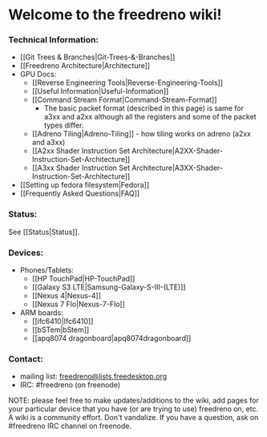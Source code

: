 # Welcome to the freedreno wiki!

### Technical Information:
* [[Git Trees & Branches|Git-Trees-&-Branches]]
* [[Freedreno Architecture|Architecture]]
* GPU Docs:
  * [[Reverse Engineering Tools|Reverse-Engineering-Tools]]
  * [[Useful Information|Useful-Information]]
  * [[Command Stream Format|Command-Stream-Format]]
     * The basic packet format (described in this page) is same for a3xx and a2xx although all the registers and some of the packet types differ.
  * [[Adreno Tiling|Adreno-Tiling]] - how tiling works on adreno (a2xx and a3xx)
  * [[A2xx Shader Instruction Set Architecture|A2XX-Shader-Instruction-Set-Architecture]]
  * [[A3xx Shader Instruction Set Architecture|A3XX-Shader-Instruction-Set-Architecture]]
* [[Setting up fedora filesystem|Fedora]]
* [[Frequently Asked Questions|FAQ]]

### Status:
See [[Status|Status]].

### Devices: 
* Phones/Tablets:
  * [[HP TouchPad|HP-TouchPad]]
  * [[Galaxy S3 LTE|Samsung-Galaxy-S-III-(LTE)]]
  * [[Nexus 4|Nexus-4]]
  * [[Nexus 7 Flo|Nexus-7-Flo]]
* ARM boards:
  * [[ifc6410|Ifc6410]]
  * [[bSTem|bStem]]
  * [[apq8074 dragonboard|apq8074dragonboard]]

### Contact:
 * mailing list: [freedreno@lists.freedesktop.org](http://lists.freedesktop.org/mailman/listinfo/freedreno)
 * IRC: #freedreno (on freenode)

NOTE: please feel free to make updates/additions to the wiki, add pages for your particular device that you have (or are trying to use) freedreno on, etc.  A wiki is a community effort.  Don't vandalize.  If you have a question, ask on #freedreno IRC channel on freenode.
